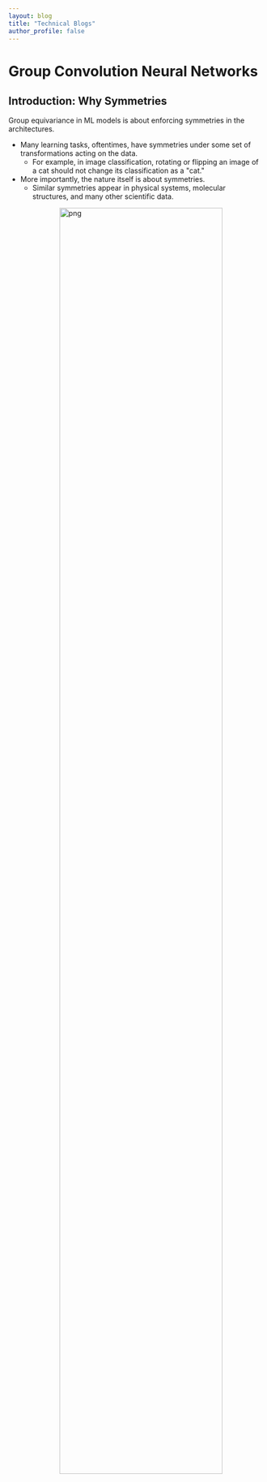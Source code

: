 ```yaml
---
layout: blog
title: "Technical Blogs"
author_profile: false
---
```


# Group Convolution Neural Networks

## Introduction: Why Symmetries
Group equivariance in ML models is about enforcing symmetries in the architectures.
- Many learning tasks, oftentimes, have symmetries under some set of transformations acting on the data.
	- For example, in image classification, rotating or flipping an image of a cat should not change its classification as a "cat."
- More importantly, the nature itself is about symmetries.
	- Similar symmetries appear in physical systems, molecular structures, and many other scientific data.
	
<img align="right" alt="png" width="80%" src="group_conv_symmetry.png" />